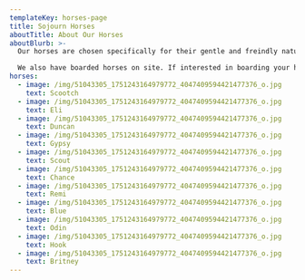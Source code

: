 ```yaml
---
templateKey: horses-page
title: Sojourn Horses
aboutTitle: About Our Horses
aboutBlurb: >-
  Our horses are chosen specifically for their gentle and freindly nature and they are well trained to handle a wide variety of riders.

  We also have boarded horses on site. If interested in boarding your horse at our facility, contact us.
horses:
  - image: /img/51043305_1751243164979772_4047409594421477376_o.jpg
    text: Scootch
  - image: /img/51043305_1751243164979772_4047409594421477376_o.jpg
    text: Eli
  - image: /img/51043305_1751243164979772_4047409594421477376_o.jpg
    text: Duncan
  - image: /img/51043305_1751243164979772_4047409594421477376_o.jpg
    text: Gypsy
  - image: /img/51043305_1751243164979772_4047409594421477376_o.jpg
    text: Scout
  - image: /img/51043305_1751243164979772_4047409594421477376_o.jpg
    text: Chance
  - image: /img/51043305_1751243164979772_4047409594421477376_o.jpg
    text: Remi
  - image: /img/51043305_1751243164979772_4047409594421477376_o.jpg
    text: Blue
  - image: /img/51043305_1751243164979772_4047409594421477376_o.jpg
    text: Odin
  - image: /img/51043305_1751243164979772_4047409594421477376_o.jpg
    text: Hook
  - image: /img/51043305_1751243164979772_4047409594421477376_o.jpg
    text: Britney
---
```

